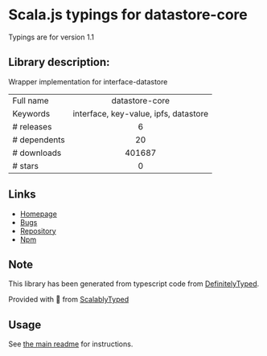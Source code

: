 
# Scala.js typings for datastore-core

Typings are for version 1.1

## Library description:
Wrapper implementation for interface-datastore

|                    |                 |
| ------------------ | :-------------: |
| Full name          | datastore-core |
| Keywords           | interface, key-value, ipfs, datastore |
| # releases         | 6 |
| # dependents       | 20 |
| # downloads        | 401687 |
| # stars            | 0 |

## Links
- [Homepage](https://github.com/ipfs/js-datastore-core#readme)
- [Bugs](https://github.com/ipfs/js-datastore-core/issues)
- [Repository](https://github.com/ipfs/js-datastore-core)
- [Npm](https://www.npmjs.com/package/datastore-core)
    


## Note
This library has been generated from typescript code from [DefinitelyTyped](https://definitelytyped.org).

Provided with :purple_heart: from [ScalablyTyped](https://github.com/oyvindberg/ScalablyTyped)

## Usage
See [the main readme](../../readme.md) for instructions.


